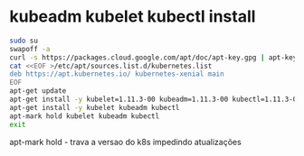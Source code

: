 # kubeadm kubelet kubectl install

```bash
sudo su
swapoff -a
curl -s https://packages.cloud.google.com/apt/doc/apt-key.gpg | apt-key add -
cat <<EOF >/etc/apt/sources.list.d/kubernetes.list
deb https://apt.kubernetes.io/ kubernetes-xenial main
EOF
apt-get update
apt-get install -y kubelet=1.11.3-00 kubeadm=1.11.3-00 kubectl=1.11.3-00
apt-get install -y kubelet kubeadm kubectl
apt-mark hold kubelet kubeadm kubectl
exit
```

apt-mark hold - trava a versao do k8s impedindo atualizações


